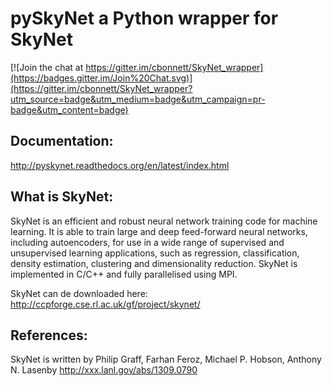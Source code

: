 pySkyNet a Python wrapper for SkyNet
====================================

[![Join the chat at https://gitter.im/cbonnett/SkyNet_wrapper](https://badges.gitter.im/Join%20Chat.svg)](https://gitter.im/cbonnett/SkyNet_wrapper?utm_source=badge&utm_medium=badge&utm_campaign=pr-badge&utm_content=badge)

Documentation:
--------------

http://pyskynet.readthedocs.org/en/latest/index.html

What is SkyNet:
---------------

SkyNet is an efficient and robust neural
network training code for machine
learning. It is able to train large and
deep feed-forward neural networks,
including autoencoders, for use in a
wide range of supervised and
unsupervised learning applications, such
as regression, classification, density
estimation, clustering and
dimensionality reduction. SkyNet is
implemented in C/C++ and fully
parallelised using MPI.

SkyNet can de downloaded here:
http://ccpforge.cse.rl.ac.uk/gf/project/skynet/

References:
-----------
SkyNet is written by Philip Graff, Farhan Feroz, Michael P. Hobson, Anthony N. Lasenby
http://xxx.lanl.gov/abs/1309.0790
